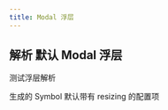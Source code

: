 ```yaml
---
title: Modal 浮层
---
```


## 解析 默认 Modal 浮层

测试浮层解析

生成的 Symbol 默认带有 resizing 的配置项

<code src="./antd/DefaultModal.tsx"></code>
